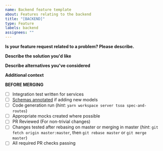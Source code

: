 ```yaml
---
name: Backend feature template
about: Features relating to the backend
title: "[BACKEND]"
type: Feature
labels: backend
assignees: ""
---
```


**Is your feature request related to a problem? Please describe.**

<!-- A clear and concise description of what the problem is. Ex. I'm always frustrated when [...] -->

**Describe the solution you'd like**

<!-- A clear and concise description of what you want to happen. -->

**Describe alternatives you've considered**

<!-- A clear and concise description of any alternative solutions or features you've considered. -->

**Additional context**

<!-- Add any other context or screenshots about the feature request here. -->

**BEFORE MERGING**

- [ ] Integration test written for services
- [ ] [Schemas annotated](https://tsoa-community.github.io/docs/annotations.html) if adding new models
- [ ] Code generation run (_hint_: `yarn workspace server tsoa spec-and-routes`)
- [ ] Appropriate mocks created where possible
- [ ] PR Reviewed (For non-trivial changes)
- [ ] Changes tested after rebasing on master or merging in master (_hint_: `git fetch origin master:master`, then `git rebase master` or `git merge master`)
- [ ] All required PR checks passing
